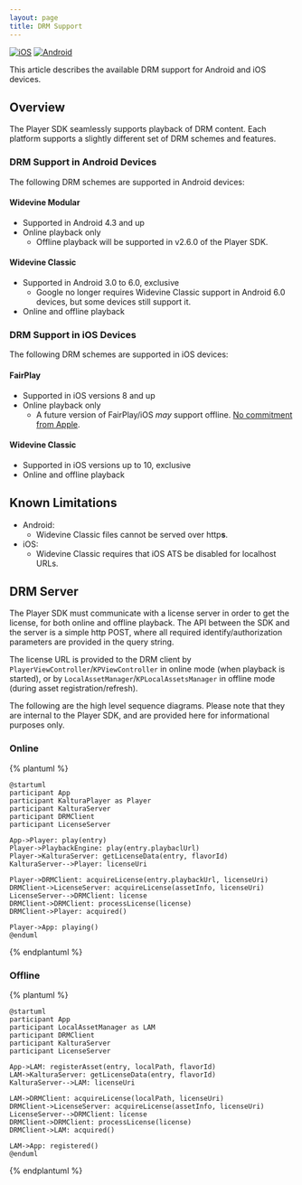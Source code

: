 ```yaml
---
layout: page
title: DRM Support
---
```


[![iOS](https://img.shields.io/badge/iOS-Supported-green.svg)](https://github.com/kaltura/player-sdk-native-ios) 
[![Android](https://img.shields.io/badge/Android-Supported-green.svg)](https://github.com/kaltura/player-sdk-native-android)

This article describes the available DRM support for Android and iOS devices.

## Overview
The Player SDK seamlessly supports playback of DRM content. Each platform supports a slightly different set of DRM schemes and features.

### DRM Support in Android Devices
The following DRM schemes are supported in Android devices:

#### Widevine Modular
* Supported in Android 4.3 and up
* Online playback only
    * Offline playback will be supported in v2.6.0 of the Player SDK.

#### Widevine Classic
* Supported in Android 3.0 to 6.0, exclusive
    * Google no longer requires Widevine Classic support in Android 6.0 devices, but some devices still support it.
* Online and offline playback

### DRM Support in iOS Devices
The following DRM schemes are supported in iOS devices:

#### FairPlay
* Supported in iOS versions 8 and up
* Online playback only
    * A future version of FairPlay/iOS *may* support offline. [No commitment from Apple](https://forums.developer.apple.com/message/18444).

#### Widevine Classic
* Supported in iOS versions up to 10, exclusive
* Online and offline playback

## Known Limitations
* Android:
	* Widevine Classic files cannot be served over http**s**.
* iOS:
	* Widevine Classic requires that iOS ATS be disabled for localhost URLs.

## DRM Server
The Player SDK must communicate with a license server in order to get the license, for both online
and offline playback. The API between the SDK and the server is a simple http POST, where all required
identify/authorization parameters are provided in the query string.

The license URL is provided to the DRM client by `PlayerViewController`/`KPViewController` in online
mode (when playback is started), or by `LocalAssetManager`/`KPLocalAssetsManager` in offline mode (during
asset registration/refresh).

The following are the high level sequence diagrams. Please note that they are internal to the Player SDK, and are
provided here for informational purposes only.

### Online
{% plantuml %}

    @startuml
    participant App
    participant KalturaPlayer as Player
    participant KalturaServer
    participant DRMClient
    participant LicenseServer

    App->Player: play(entry)
    Player->PlaybackEngine: play(entry.playbaclUrl)
    Player->KalturaServer: getLicenseData(entry, flavorId)
    KalturaServer-->Player: licenseUri

    Player->DRMClient: acquireLicense(entry.playbackUrl, licenseUri)
    DRMClient->LicenseServer: acquireLicense(assetInfo, licenseUri)
    LicenseServer-->DRMClient: license
    DRMClient->DRMClient: processLicense(license)
    DRMClient->Player: acquired()

    Player->App: playing()
    @enduml

{% endplantuml %}

### Offline
{% plantuml %}

    @startuml
    participant App
    participant LocalAssetManager as LAM
    participant DRMClient
    participant KalturaServer
    participant LicenseServer

    App->LAM: registerAsset(entry, localPath, flavorId)
    LAM->KalturaServer: getLicenseData(entry, flavorId)
    KalturaServer-->LAM: licenseUri

    LAM->DRMClient: acquireLicense(localPath, licenseUri)
    DRMClient->LicenseServer: acquireLicense(assetInfo, licenseUri)
    LicenseServer-->DRMClient: license
    DRMClient->DRMClient: processLicense(license)
    DRMClient->LAM: acquired()

    LAM->App: registered()
    @enduml

{% endplantuml %}

